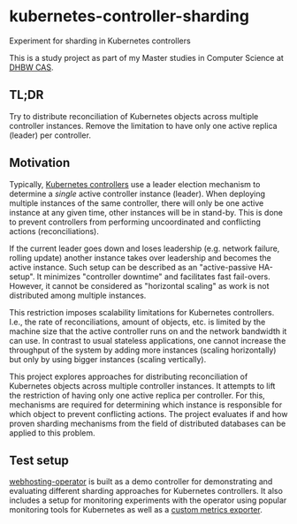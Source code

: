 # kubernetes-controller-sharding

Experiment for sharding in Kubernetes controllers

This is a study project as part of my Master studies in Computer Science at [DHBW CAS](https://cas.dhbw.de).

## TL;DR

Try to distribute reconciliation of Kubernetes objects across multiple controller instances.
Remove the limitation to have only one active replica (leader) per controller.

## Motivation

Typically, [Kubernetes controllers](https://kubernetes.io/docs/concepts/architecture/controller/) use a leader election mechanism to determine a *single* active controller instance (leader).
When deploying multiple instances of the same controller, there will only be one active instance at any given time, other instances will be in stand-by.
This is done to prevent controllers from performing uncoordinated and conflicting actions (reconciliations).

If the current leader goes down and loses leadership (e.g. network failure, rolling update) another instance takes over leadership and becomes the active instance.
Such setup can be described as an "active-passive HA-setup". It minimizes "controller downtime" and facilitates fast fail-overs.
However, it cannot be considered as "horizontal scaling" as work is not distributed among multiple instances.

This restriction imposes scalability limitations for Kubernetes controllers. 
I.e., the rate of reconciliations, amount of objects, etc. is limited by the machine size that the active controller runs on and the network bandwidth it can use.
In contrast to usual stateless applications, one cannot increase the throughput of the system by adding more instances (scaling horizontally) but only by using bigger instances (scaling vertically).

This project explores approaches for distributing reconciliation of Kubernetes objects across multiple controller instances. It attempts to lift the restriction of having only one active replica per controller.
For this, mechanisms are required for determining which instance is responsible for which object to prevent conflicting actions.
The project evaluates if and how proven sharding mechanisms from the field of distributed databases can be applied to this problem.

## Test setup

[webhosting-operator](webhosting-operator) is built as a demo controller for demonstrating and evaluating different sharding approaches for Kubernetes controllers.
It also includes a setup for monitoring experiments with the operator using popular monitoring tools for Kubernetes as well as a [custom metrics exporter](./webhosting-operator/cmd/webhosting-exporter).
